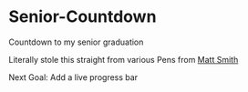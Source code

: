 # Senior-Countdown

Countdown to my senior graduation

Literally stole this straight from various Pens from [Matt Smith](https://codepen.io/AllThingsSmitty/pens/public)

Next Goal: Add a live progress bar
